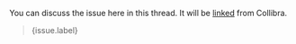 You can discuss the issue here in this thread. It will be [linked]({successResult.permalink}) from Collibra.
> {issue.label}